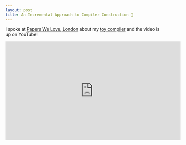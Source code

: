 ```yaml
---
layout: post
title: An Incremental Approach to Compiler Construction 🎤
---
```


I spoke at [Papers We Love, London][pwl] about my [toy compiler][inc] and the
video is up on YouTube!

<iframe width="560" height="315" src="https://www.youtube.com/embed/WBWRkUuyuE0" frameborder="0" allow="accelerometer; autoplay; encrypted-media; gyroscope; picture-in-picture" allowfullscreen></iframe>


[inc]: https://github.com/jaseemabid/inc
[pwl]: https://www.meetup.com/Papers-We-Love-London/events/264717689
